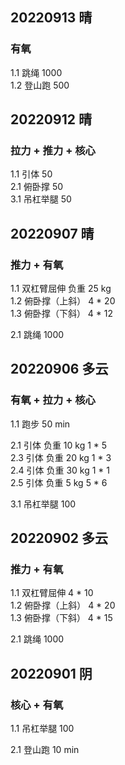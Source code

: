 ## 20220913 晴

### 有氧
1.1 跳绳 1000  
1.2 登山跑 500  



## 20220912 晴

### 拉力 + 推力 + 核心
1.1 引体 50  
2.1 俯卧撑 50  
3.1 吊杠举腿 50   



## 20220907 晴

### 推力 + 有氧
1.1 双杠臂屈伸 负重 25 kg  
1.2 俯卧撑（上斜） 4 * 20   
1.3 俯卧撑（下斜） 4 * 12   

2.1 跳绳 1000   



## 20220906 多云

### 有氧 + 拉力 + 核心
1.1 跑步 50 min  

2.1 引体 负重 10 kg 1 * 5      
2.3 引体 负重 20 kg 1 * 3   
2.4 引体 负重 30 kg 1 * 1  
2.5 引体 负重  5 kg 5 * 6  

3.1 吊杠举腿 100    



## 20220902 多云

### 推力 + 有氧
1.1 双杠臂屈伸     4 * 10  
1.2 俯卧撑（上斜） 4 * 20   
1.3 俯卧撑（下斜） 4 * 15     

2.1 跳绳 1000  



## 20220901 阴

### 核心 + 有氧
1.1 吊杠举腿 100  

2.1 登山跑 10 min     

